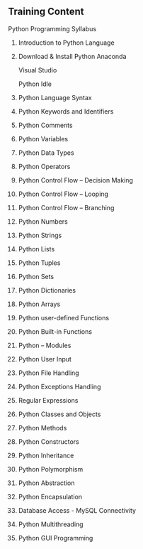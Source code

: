## Training Content
Python Programming Syllabus

1. Introduction to Python Language

2. Download & Install Python
	Anaconda

	Visual Studio

	Python Idle

3. Python Language Syntax

4. Python Keywords and Identifiers

5. Python Comments

6. Python Variables

7. Python Data Types

8. Python Operators

9. Python Control Flow – Decision Making

10. Python Control Flow – Looping

11. Python Control Flow – Branching

12. Python Numbers

13. Python Strings

14. Python Lists

15. Python Tuples

16. Python Sets

17. Python Dictionaries

18. Python Arrays

19. Python user-defined Functions

20. Python Built-in Functions

21. Python – Modules

22. Python User Input

23. Python File Handling

24. Python Exceptions Handling

25. Regular Expressions

26. Python Classes and Objects

27. Python Methods

28. Python Constructors

29. Python Inheritance

30. Python Polymorphism

31. Python Abstraction

32. Python Encapsulation

33. Database Access - MySQL Connectivity

34. Python Multithreading

35. Python GUI Programming


